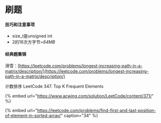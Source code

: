 # 刷题

#### 技巧和注意事项

* size\_t是unsigned int
*  2的16次方字节=_64MB_

#### 经典题集锦

滑雪：[https://leetcode.com/problems/longest-increasing-path-in-a-matrix/description/](https://leetcode.com/problems/longest-increasing-path-in-a-matrix/description/)

计数排序 LeetCode 347. Top K Frequent Elements

{% embed url="https://www.acwing.com/solution/LeetCode/content/371/" %}



{% embed url="https://leetcode.com/problems/find-first-and-last-position-of-element-in-sorted-array/" caption="34" %}



